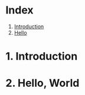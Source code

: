 # Index
1. [Introduction](1-introduction)
2. [Hello](#2-hello-world)

# 1. Introduction
# 2. Hello, World
